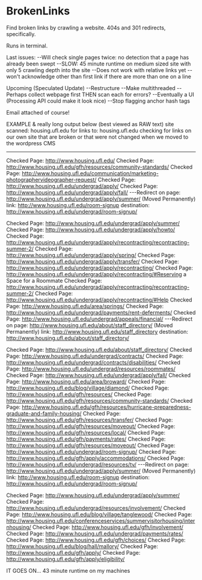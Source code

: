 BrokenLinks
===========

Find broken links by crawling a website. 404s and 301 redirects, specifically. 

Runs in terminal. 


Last issues: 
--Will check single pages twice: no detection that a page has already been swept
--SLOW: 45 minute runtime on medium sized site with only 5 crawling depth into the site
--Does not work with relative links yet
--won't acknowledge other than first link if there are more than one on a line

Upcoming (Speculated Update)
--Restructure
--Make multithreaded
--Perhaps collect webpage first THEN scan each for errors?
--Eventually a UI  (Processing API could make it look nice) 
--Stop flagging anchor hash tags 



Email attached of course!





EXAMPLE & really long output below (best viewed as RAW text)
site scanned: housing.ufl.edu
for links to: housing.ufl.edu 
checking for links on our own site that are broken or that were not changed when we moved to the wordpress CMS


--------------------------------------------------------------------------------------------------------


Checked Page: http://www.housing.ufl.edu/ 
Checked Page: http://www.housing.ufl.edu/gfh/resources/community-standards/ 
Checked Page: http://www.housing.ufl.edu/communication/marketing-photographervideographer-request/ 
Checked Page: http://www.housing.ufl.edu/undergrad/apply/ 
Checked Page: http://www.housing.ufl.edu/undergrad/apply/fall/ 
---Redirect on page: http://www.housing.ufl.edu/undergrad/apply/summer/ (Moved Permanently)
  link: http://www.housing.ufl.edu/room-signup
	destination: http://www.housing.ufl.edu/undergrad/room-signup/

Checked Page: http://www.housing.ufl.edu/undergrad/apply/summer/ 
Checked Page: http://www.housing.ufl.edu/undergrad/apply/howto/ 
Checked Page: http://www.housing.ufl.edu/undergrad/apply/recontracting/recontracting-summer-2/ 
Checked Page: http://www.housing.ufl.edu/undergrad/apply/spring/ 
Checked Page: http://www.housing.ufl.edu/undergrad/apply/transfer/ 
Checked Page: http://www.housing.ufl.edu/undergrad/apply/recontracting/ 
Checked Page: http://www.housing.ufl.edu/undergrad/apply/recontracting/#Reserving a Space for a Roommate 
Checked Page: http://www.housing.ufl.edu/undergrad/apply/recontracting/recontracting-summer-2/ 
Checked Page: http://www.housing.ufl.edu/undergrad/apply/recontracting/#Help 
Checked Page: http://www.housing.ufl.edu/area/springs/ 
Checked Page: http://www.housing.ufl.edu/undergrad/payments/rent-deferments/ 
Checked Page: http://www.housing.ufl.edu/undergrad/appeals/financial/ 
---Redirect on page: http://www.housing.ufl.edu/about/staff_directory/ (Moved Permanently)
	link: http://www.housing.ufl.edu/staff_directory
	destination: http://www.housing.ufl.edu/about/staff_directory/

Checked Page: http://www.housing.ufl.edu/about/staff_directory/ 
Checked Page: http://www.housing.ufl.edu/undergrad/contracts/ 
Checked Page: http://www.housing.ufl.edu/undergrad/contracts/disabilities/ 
Checked Page: http://www.housing.ufl.edu/undergrad/resources/roommates/ 
Checked Page: http://www.housing.ufl.edu/undergrad/apply/fall/ 
Checked Page: http://www.housing.ufl.edu/area/broward/ 
Checked Page: http://www.housing.ufl.edu/blog/village/diamond/ 
Checked Page: http://www.housing.ufl.edu/gfh/resources/ 
Checked Page: http://www.housing.ufl.edu/gfh/resources/community-standards/ 
Checked Page: http://www.housing.ufl.edu/gfh/resources/hurricane-preparedness-graduate-and-family-housing/ 
Checked Page: http://www.housing.ufl.edu/gfh/resources/transfer/ 
Checked Page: http://www.housing.ufl.edu/gfh/resources/moveout/ 
Checked Page: http://www.housing.ufl.edu/gfh/resources/local/ 
Checked Page: http://www.housing.ufl.edu/gfh/payments/rates/ 
Checked Page: http://www.housing.ufl.edu/gfh/resources/moveout/ 
Checked Page: http://www.housing.ufl.edu/undergrad/room-signup/ 
Checked Page: http://www.housing.ufl.edu/gfh/apply/accommodations/ 
Checked Page: http://www.housing.ufl.edu/undergrad/resources/tv/ 
---Redirect on page: http://www.housing.ufl.edu/undergrad/apply/summer/ (Moved Permanently)
	link: http://www.housing.ufl.edu/room-signup
	destination: http://www.housing.ufl.edu/undergrad/room-signup/

Checked Page: http://www.housing.ufl.edu/undergrad/apply/summer/ 
Checked Page: http://www.housing.ufl.edu/undergrad/resources/involvement/ 
Checked Page: http://www.housing.ufl.edu/blog/village/tanglewood/ 
Checked Page: http://www.housing.ufl.edu/conferenceservices/summervisitorhousing/internhousing/ 
Checked Page: http://www.housing.ufl.edu/gfh/involvement/ 
Checked Page: http://www.housing.ufl.edu/undergrad/payments/rates/ 
Checked Page: http://www.housing.ufl.edu/gfh/choices/ 
Checked Page: http://www.housing.ufl.edu/blog/hall/mallory/ 
Checked Page: http://www.housing.ufl.edu/gfh/apply/ 
Checked Page: http://www.housing.ufl.edu/gfh/apply/eligibility/ 


IT GOES ON...  43 minute runtime on my machines
